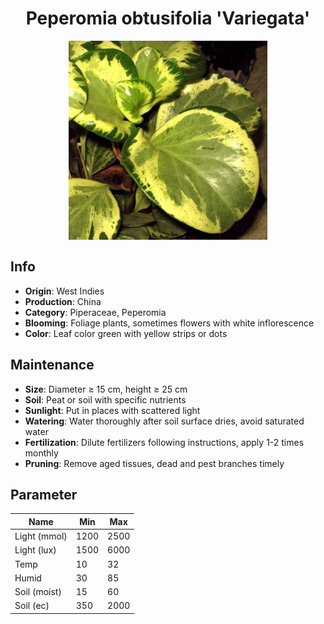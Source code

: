 <h1 align='center'>Peperomia obtusifolia 'Variegata'</h1>
<p align="center">
    <img 
        align='center'
        width='320'
        src="../images/peperomia obtusifolia variegata.png" 
        alt='Peperomia obtusifolia 'Variegata'' />
</p>

## Info

 - **Origin**: West Indies
 - **Production**: China
 - **Category**: Piperaceae, Peperomia
 - **Blooming**: Foliage plants, sometimes flowers with white inflorescence
 - **Color**: Leaf color green with yellow strips or dots

## Maintenance

 - **Size**: Diameter ≥ 15 cm, height ≥ 25 cm
 - **Soil**: Peat or soil with specific nutrients
 - **Sunlight**: Put in places with scattered light
 - **Watering**: Water thoroughly after soil surface dries, avoid saturated water
 - **Fertilization**: Dilute fertilizers following instructions, apply 1-2 times monthly
 - **Pruning**: Remove aged tissues, dead and pest branches timely

## Parameter

| Name         | Min  | Max   |
|--------------|------|-------|
| Light (mmol) | 1200 | 2500  |
| Light (lux)  | 1500 | 6000 |
| Temp         | 10    | 32    |
| Humid        | 30   | 85    |
| Soil (moist) | 15   | 60    |
| Soil (ec)    | 350  | 2000  |